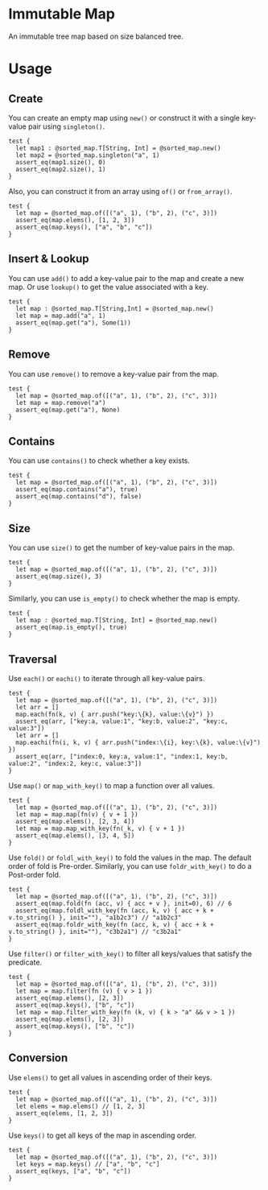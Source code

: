 
# Immutable Map

An immutable tree map based on size balanced tree.

# Usage

## Create

You can create an empty map using `new()` or construct it with a single key-value pair using `singleton()`.

```moonbit
test {
  let map1 : @sorted_map.T[String, Int] = @sorted_map.new()
  let map2 = @sorted_map.singleton("a", 1)
  assert_eq(map1.size(), 0)
  assert_eq(map2.size(), 1)
}
```

Also, you can construct it from an array using `of()` or `from_array()`.

```moonbit
test {
  let map = @sorted_map.of([("a", 1), ("b", 2), ("c", 3)])
  assert_eq(map.elems(), [1, 2, 3])
  assert_eq(map.keys(), ["a", "b", "c"])
}
```

## Insert & Lookup

You can use `add()` to add a key-value pair to the map and create a new map. Or use `lookup()` to get the value associated with a key.

```moonbit
test {
  let map : @sorted_map.T[String,Int] = @sorted_map.new()
  let map = map.add("a", 1)
  assert_eq(map.get("a"), Some(1))
}
```

## Remove

You can use `remove()` to remove a key-value pair from the map.

```moonbit
test {
  let map = @sorted_map.of([("a", 1), ("b", 2), ("c", 3)])
  let map = map.remove("a")
  assert_eq(map.get("a"), None)
}
```

## Contains

You can use `contains()` to check whether a key exists.

```moonbit
test {
  let map = @sorted_map.of([("a", 1), ("b", 2), ("c", 3)])
  assert_eq(map.contains("a"), true)
  assert_eq(map.contains("d"), false)
}
```

## Size

You can use `size()` to get the number of key-value pairs in the map.

```moonbit
test {
  let map = @sorted_map.of([("a", 1), ("b", 2), ("c", 3)])
  assert_eq(map.size(), 3)
}
```

Similarly, you can use `is_empty()` to check whether the map is empty.

```moonbit
test {
  let map : @sorted_map.T[String, Int] = @sorted_map.new()
  assert_eq(map.is_empty(), true)
}
```

## Traversal

Use `each()` or `eachi()` to iterate through all key-value pairs.

```moonbit
test {
  let map = @sorted_map.of([("a", 1), ("b", 2), ("c", 3)])
  let arr = []
  map.each(fn(k, v) { arr.push("key:\{k}, value:\{v}") })
  assert_eq(arr, ["key:a, value:1", "key:b, value:2", "key:c, value:3"])
  let arr = []
  map.eachi(fn(i, k, v) { arr.push("index:\{i}, key:\{k}, value:\{v}") })
  assert_eq(arr, ["index:0, key:a, value:1", "index:1, key:b, value:2", "index:2, key:c, value:3"])
}
```

Use `map()` or `map_with_key()` to map a function over all values.

```moonbit
test {
  let map = @sorted_map.of([("a", 1), ("b", 2), ("c", 3)])
  let map = map.map(fn(v) { v + 1 })
  assert_eq(map.elems(), [2, 3, 4])
  let map = map.map_with_key(fn(_k, v) { v + 1 })
  assert_eq(map.elems(), [3, 4, 5])
}
```

Use `fold()` or `foldl_with_key()` to fold the values in the map. The default order of fold is Pre-order.
Similarly, you can use `foldr_with_key()` to do a Post-order fold.

```moonbit
test {
  let map = @sorted_map.of([("a", 1), ("b", 2), ("c", 3)])
  assert_eq(map.fold(fn (acc, v) { acc + v }, init=0), 6) // 6
  assert_eq(map.foldl_with_key(fn (acc, k, v) { acc + k + v.to_string() }, init=""), "a1b2c3") // "a1b2c3"
  assert_eq(map.foldr_with_key(fn (acc, k, v) { acc + k + v.to_string() }, init=""), "c3b2a1") // "c3b2a1"
}
```

Use `filter()` or `filter_with_key()` to filter all keys/values that satisfy the predicate.

```moonbit
test {
  let map = @sorted_map.of([("a", 1), ("b", 2), ("c", 3)])
  let map = map.filter(fn (v) { v > 1 })
  assert_eq(map.elems(), [2, 3])
  assert_eq(map.keys(), ["b", "c"])
  let map = map.filter_with_key(fn (k, v) { k > "a" && v > 1 })
  assert_eq(map.elems(), [2, 3])
  assert_eq(map.keys(), ["b", "c"])
}
```

## Conversion

Use `elems()` to get all values in ascending order of their keys.

```moonbit
test {
  let map = @sorted_map.of([("a", 1), ("b", 2), ("c", 3)])
  let elems = map.elems() // [1, 2, 3]
  assert_eq(elems, [1, 2, 3])
}
```

Use `keys()` to get all keys of the map in ascending order.

```moonbit
test {
  let map = @sorted_map.of([("a", 1), ("b", 2), ("c", 3)])
  let keys = map.keys() // ["a", "b", "c"]
  assert_eq(keys, ["a", "b", "c"])
}
```


